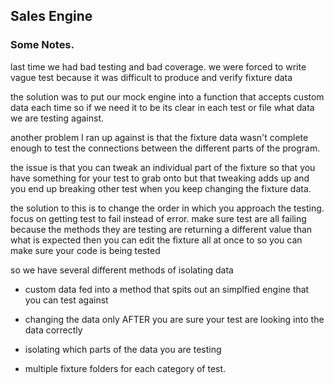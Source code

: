 ## Sales Engine
### Some Notes.

last time we had bad testing and bad coverage. we were forced to write vague test
because it was difficult to produce and verify fixture data

the solution was to put our mock engine into a function that accepts custom data each time
so if we need it to be its clear in each test or file what data we are testing against.

another problem I ran up against is that the fixture data wasn't complete enough to test the connections between the different parts of the program.

the issue is that you can tweak an individual part of the fixture so that you have something for your test to grab onto but that tweaking adds up and you end up breaking other test when you keep changing the fixture data.

the solution to this is to change the order in which you approach the testing. focus on getting test to fail instead of error. make sure test are all failing because the methods they are testing are returning a different value than what is expected then you can edit the fixture all at once to so you can make sure your code is being tested

so we have several different methods of isolating data
* custom data fed into a method that spits out an simplfied engine that you can test against
* changing the data only AFTER you are sure your test are looking into the data correctly

* isolating which parts of the data you are testing

* multiple fixture folders for each category of test.